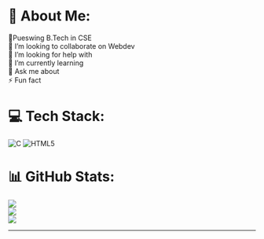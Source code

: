 # 💫 About Me:
🔭Pueswing B.Tech in CSE<br>👯 I’m looking to collaborate on Webdev<br>🤝 I’m looking for help with <br>🌱 I’m currently learning<br>💬 Ask me about<br>⚡ Fun fact


# 💻 Tech Stack:
![C](https://img.shields.io/badge/c-%2300599C.svg?style=for-the-badge&logo=c&logoColor=white) ![HTML5](https://img.shields.io/badge/html5-%23E34F26.svg?style=for-the-badge&logo=html5&logoColor=white)
# 📊 GitHub Stats:
![](https://github-readme-stats.vercel.app/api?username=BuddhadebKoner&theme=dark&hide_border=false&include_all_commits=true&count_private=false)<br/>
![](https://github-readme-streak-stats.herokuapp.com/?user=BuddhadebKoner&theme=dark&hide_border=false)<br/>
![](https://github-readme-stats.vercel.app/api/top-langs/?username=BuddhadebKoner&theme=dark&hide_border=false&include_all_commits=true&count_private=false&layout=compact)

---

<!-- Proudly created with GPRM ( https://gprm.itsvg.in ) -->
